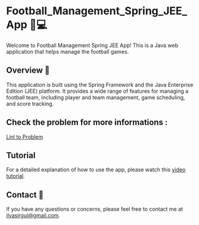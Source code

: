 # Football_Management_Spring_JEE_App 🌱💻

Welcome to Football Management Spring JEE App! This is a Java web application that helps manage the football games.

## Overview 📝

This application is built using the Spring Framework and the Java Enterprise Edition (JEE) platform. It provides a wide range of features for managing a football team, including player and team management, game scheduling, and score tracking.


## Check the problem for more informations : 
[Linl to Problem](https://github.com/Daeels/Spring_JEE/blob/main/Projet%20de%20fin%20de%20module%20JEE%20et%20Spring%20boot.pdf)

## Tutorial
For a detailed explanation of how to use the app, please watch this [video tutorial](https://drive.google.com/file/d/1urdah7deWgkmc1NFZRKRi8rEROW662Zw/view?usp=sharing).

## Contact 📧
If you have any questions or concerns, please feel free to contact me at [ilyasirgui@gmail.com](mailto:ilyasirgui@gmail.com).
